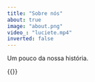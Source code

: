 ```yaml
---
title: "Sobre nós"
about: true
image: "about.png"
video_: "luciete.mp4"
inverted: false
---
```


Um pouco da nossa história.

{{<spacer height="30">}}

